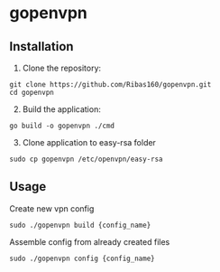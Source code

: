 # gopenvpn

## Installation

1. Clone the repository:
```
git clone https://github.com/Ribas160/gopenvpn.git
cd gopenvpn
```

2. Build the application:
```
go build -o gopenvpn ./cmd
```

3. Clone application to easy-rsa folder
```
sudo cp gopenvpn /etc/openvpn/easy-rsa
```


## Usage

Create new vpn config
```
sudo ./gopenvpn build {config_name}
```


Assemble config from already created files
```
sudo ./gopenvpn config {config_name}
```
